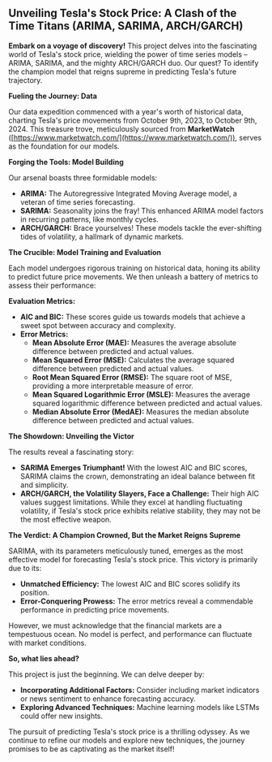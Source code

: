 ## Unveiling Tesla's Stock Price: A Clash of the Time Titans (ARIMA, SARIMA, ARCH/GARCH)

**Embark on a voyage of discovery!** This project delves into the fascinating world of Tesla's stock price, wielding the power of time series models – ARIMA, SARIMA, and the mighty ARCH/GARCH duo. Our quest? To identify the champion model that reigns supreme in predicting Tesla's future trajectory.

**Fueling the Journey: Data**

Our data expedition commenced with a year's worth of historical data, charting Tesla's price movements from October 9th, 2023, to October 9th, 2024. This treasure trove, meticulously sourced from **MarketWatch** ([https://www.marketwatch.com/](https://www.marketwatch.com/)), serves as the foundation for our models.

**Forging the Tools: Model Building**

Our arsenal boasts three formidable models:

* **ARIMA:** The Autoregressive Integrated Moving Average model, a veteran of time series forecasting.
* **SARIMA:** Seasonality joins the fray! This enhanced ARIMA model factors in recurring patterns, like monthly cycles.
* **ARCH/GARCH:** Brace yourselves! These models tackle the ever-shifting tides of volatility, a hallmark of dynamic markets.

**The Crucible: Model Training and Evaluation**

Each model undergoes rigorous training on historical data, honing its ability to predict future price movements. We then unleash a battery of metrics to assess their performance:

**Evaluation Metrics:**

* **AIC and BIC:** These scores guide us towards models that achieve a sweet spot between accuracy and complexity.
* **Error Metrics:**
    * **Mean Absolute Error (MAE):** Measures the average absolute difference between predicted and actual values.
    * **Mean Squared Error (MSE):** Calculates the average squared difference between predicted and actual values.
    * **Root Mean Squared Error (RMSE):** The square root of MSE, providing a more interpretable measure of error.
    * **Mean Squared Logarithmic Error (MSLE):** Measures the average squared logarithmic difference between predicted and actual values.
    * **Median Absolute Error (MedAE):** Measures the median absolute difference between predicted and actual values.

**The Showdown: Unveiling the Victor**

The results reveal a fascinating story:

* **SARIMA Emerges Triumphant!** With the lowest AIC and BIC scores, SARIMA claims the crown, demonstrating an ideal balance between fit and simplicity.
* **ARCH/GARCH, the Volatility Slayers, Face a Challenge:** Their high AIC values suggest limitations. While they excel at handling fluctuating volatility, if Tesla's stock price exhibits relative stability, they may not be the most effective weapon.

**The Verdict: A Champion Crowned, But the Market Reigns Supreme**

SARIMA, with its parameters meticulously tuned, emerges as the most effective model for forecasting Tesla's stock price. This victory is primarily due to its:

* **Unmatched Efficiency:**  The lowest AIC and BIC scores solidify its position.
* **Error-Conquering Prowess:** The error metrics reveal a commendable performance in predicting price movements.

However, we must acknowledge that the financial markets are a tempestuous ocean. No model is perfect, and performance can fluctuate with market conditions. 

**So, what lies ahead?**

This project is just the beginning. We can delve deeper by:

* **Incorporating Additional Factors:** Consider including market indicators or news sentiment to enhance forecasting accuracy.
* **Exploring Advanced Techniques:** Machine learning models like LSTMs could offer new insights.

The pursuit of predicting Tesla's stock price is a thrilling odyssey. As we continue to refine our models and explore new techniques, the journey promises to be as captivating as the market itself!
